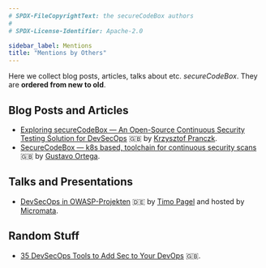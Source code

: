 ```yaml
---
# SPDX-FileCopyrightText: the secureCodeBox authors
#
# SPDX-License-Identifier: Apache-2.0

sidebar_label: Mentions
title: "Mentions by Others"
---
```


Here we collect blog posts, articles, talks about etc. _secureCodeBox_. They are **ordered from new to old**.

## Blog Posts and Articles

- [Exploring secureCodeBox — An Open-Source Continuous Security Testing Solution for DevSecOps][theowni-post] 🇬🇧 by [Krzysztof Pranczk][theowni-author].
- [SecureCodeBox — k8s based, toolchain for continuous security scans][gortega-post] 🇬🇧 by [Gustavo Ortega][gortega-author].

## Talks and Presentations

- [DevSecOps in OWASP-Projekten](https://www.youtube.com/watch?v=MNdprBU2Pac) 🇩🇪 by [Timo Pagel][timo-pagel] and hosted by [Micromata][micromata-blog].

## Random Stuff

- [35 DevSecOps Tools to Add Sec to Your DevOps][thechief.io] 🇬🇧.

[theowni-post]:     https://itnext.io/exploring-securecodebox-an-open-source-continuous-security-testing-solution-for-devsecops-b233fc5341e1
[theowni-author]:   https://medium.com/@theowni
[gortega-post]:     https://gortega.medium.com/securecodebox-an-interesting-tool-bab410185b77
[gortega-author]:   https://gortega.medium.com/
[thechief.io]:      https://thechief.io/c/editorial/35-devsecops-tools-to-add-sec-to-your-devops/
[timo-pagel]:       https://pagel.pro/
[micromata-blog]:   http://web.archive.org/web/20230528192911/https://www.micromata.de/blog/devsecops-projekte-owasp/
